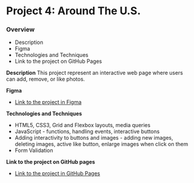 # Project 4: Around The U.S.

### Overview

- Description
- Figma
- Technologies and Techniques
- Link to the project on GitHub Pages

**Description**
This project represent an interactive web page where users can add, remove, or like photos.

**Figma**

- [Link to the project in Figma](https://www.figma.com/file/SurN1jaeEQIhuZEDMhmWWf/Sprint-4-Around-The-U.S.-desktop-mobile?node-id=0%3A1)

**Technologies and Techniques**

- HTML5, CSS3, Grid and Flexbox layouts, media queries
- JavaScript - functions, handling events, interactive buttons
- Adding interactivity to buttons and images - adding new images, deleting images, active like button, enlarge images when click on them
- Form Validation

**Link to the project on GitHub pages**

- [Link to the project in GitHub Pages](https://tomerasulin.github.io/web_project_4/)
